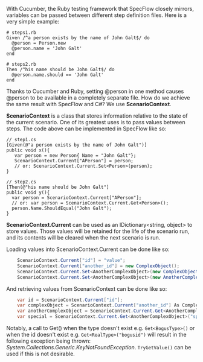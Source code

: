 With Cucumber, the Ruby testing framework that SpecFlow closely mirrors, variables can be passed between different step definition files.  Here is a very simple example:

    # steps1.rb
    Given /^a person exists by the name of John Galt$/ do
      @person = Person.new
      @person.name = 'John Galt'
    end

    # steps2.rb
    Then /^his name should be John Galt$/ do
      @person.name.should == 'John Galt'
    end

Thanks to Cucumber and Ruby, setting @person in one method causes @person to be available in a completely separate file.  How do we achieve the same result with SpecFlow and C#?  We use **ScenarioContext**.

**ScenarioContext** is a class that stores information relative to the state of the current scenario.  One of its greatest uses is to pass values between steps.  The code above can be implemented in SpecFlow like so:

    // step1.cs
    [Given(@"a person exists by the name of John Galt")]
    public void x(){
       var person = new Person{ Name = "John Galt"};
       ScenarioContext.Current["APerson"] = person;
       // or: ScenarioContext.Current.Set<Person>(person);
    }

    // step2.cs
    [Then(@"his name should be John Galt"]
    public void y(){
      var person = ScenarioContext.Current["APerson"];
      // or: var person = ScenarioContext.Current.Get<Person>();
      person.Name.ShouldEqual("John Galt");
    }

**ScenarioContext.Current** can be used as an IDictionary<string, object> to store values.  Those values will be retained for the life of the scenario run, and its contents will be cleared when the next scenario is run.

Loading values into ScenarioContext.Current can be done like so:
```c#
    ScenarioContext.Current["id"] = "value";
    ScenarioContext.Current["another_id"] = new ComplexObject();
    ScenarioContext.Current.Set<AnotherComplexObject>(new ComplexObject());
    ScenarioContext.Current.Set<AnotherComplexObject>(new AnotherComplexObject(), "special id");
```
And retrieving values from ScenarioContext can be done like so:
```c#
    var id = ScenarioContext.Current["id"];
    var complexObject = ScenarioContext.Current["another_id"] As ComplexObject;
    var anotherComplexObject = ScenarioContext.Current.Get<AnotherComplexObject>();
    var special = ScenarioContext.Current.Get<AnotherComplexObject>("special id");
```
Notably, a call to Get() when the type  doesn't exist e.g. ```Get<BogusType>()``` or when the id doesn't exist e.g. ```Get<RealType>("bogusid")``` will result in the following exception being thrown:  _System.Collections.Generic.KeyNotFoundException_. ```TryGetValue()``` can be used if this is not desirable.